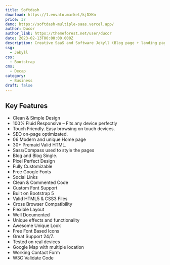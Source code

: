 ```yaml
---
title: Softdash
download: https://1.envato.market/kjDXKn
price: 37
demo: https://softdash-multiple-saas.vercel.app/
author: Ducor
author_link: https://themeforest.net/user/ducor
date: 2023-02-13T00:00:00.000Z
description: Creative SaaS and Software Jekyll (Blog page + landing page + Multiple page) template.
ssg:
  - Jekyll
css:
  - Bootstrap
cms:
  - Decap
category:
  - Business
draft: false
---
```


## Key Features

- Clean & Simple Design
- 100% Fluid Responsive – Fits any device perfectly
- Touch Friendly. Easy browsing on touch devices.
- SEO on-page optimizated.
- 06 Modern and unique Home page
- 30+ Premaid Valid HTML.
- Sass/Compass used to style the pages
- Blog and Blog Single.
- Pixel Perfect Design
- Fully Customizable
- Free Google Fonts
- Social Links
- Clean & Commented Code
- Custom Font Support
- Built on Bootstrap 5
- Valid HTML5 & CSS3 Files
- Cross Browser Compatibility
- Flexible Layout
- Well Documented
- Unique effects and functionality
- Awesome Unique Look
- Free Font Based Icons
- Great Support 24/7.
- Tested on real devices
- Google Map with multiple location
- Working Contact Form
- W3C Validate Code
